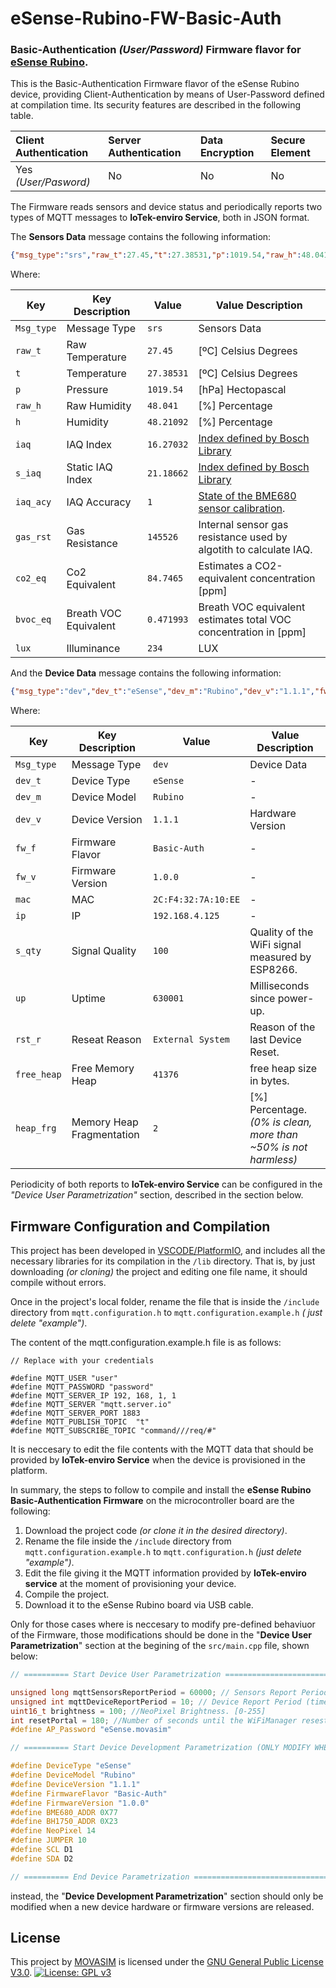 # eSense-Rubino-FW-Basic-Auth
### Basic-Authentication *(User/Password)* Firmware flavor for [eSense Rubino](https://github.com/movasim/eSense-Rubino).

This is the Basic-Authentication Firmware flavor of the eSense Rubino device, providing Client-Authentication by means of User-Password defined at compilation time. Its security features are described in the following table.

| Client Authentication | Server Authentication | Data Encryption | Secure Element |
| :-------------------- | :-------------------- | :-------------- | :------------- |
| Yes *(User/Pasword)*  | No                    | No              | No             |

The Firmware reads sensors and device status and periodically reports two types of MQTT messages to **IoTek-enviro Service**, both in JSON format.

The **Sensors Data** message contains the following information:

```json
{"msg_type":"srs","raw_t":27.45,"t":27.38531,"p":1019.54,"raw_h":48.041,"h":48.21092,"iaq":16.27032,"s_iaq":21.18662,"iaq_acy":1,"gas_rst":145526,"co2_eq":484.7465,"bvoc_eq":0.471993,"lux":234}
```

Where:

| Key        | Key Description       | Value      | Value Description                                            |
| ---------- | --------------------- | ---------- | ------------------------------------------------------------ |
| `Msg_type` | Message Type          | `srs`      | Sensors Data                                                 |
| `raw_t`    | Raw Temperature       | `27.45`    | [ºC] Celsius Degrees                                         |
| `t`        | Temperature           | `27.38531` | [ºC] Celsius Degrees                                         |
| `p`        | Pressure              | `1019.54`  | [hPa] Hectopascal                                            |
| `raw_h`    | Raw Humidity          | `48.041`   | [%] Percentage                                               |
| `h`        | Humidity              | `48.21092` | [%] Percentage                                               |
| `iaq`      | IAQ Index             | `16.27032` | [Index defined by Bosch Library](https://github.com/movasim/eSense-Rubino#Feature-Description) |
| `s_iaq`    | Static IAQ Index      | `21.18662` | [Index defined by Bosch Library](https://github.com/movasim/eSense-Rubino#Feature-Description) |
| `iaq_acy`  | IAQ Accuracy          | `1`        | [State of the BME680 sensor calibration](https://github.com/movasim/eSense-Rubino#gas-sensor-measuring-relative-humidity-barometric-pressure-ambient-temperature-and-gas-voc). |
| `gas_rst`  | Gas Resistance        | `145526`   | Internal sensor gas resistance used by algotith to calculate IAQ. |
| `co2_eq`   | Co2 Equivalent        | `84.7465`  | Estimates a CO2-equivalent concentration [ppm]               |
| `bvoc_eq`  | Breath VOC Equivalent | `0.471993` | Breath VOC equivalent estimates total VOC concentration in [ppm] |
| `lux`      | Illuminance           | `234`      | LUX                                                          |

And the **Device Data** message contains the following information:

```json
{"msg_type":"dev","dev_t":"eSense","dev_m":"Rubino","dev_v":"1.1.1","fw_f":"Basic-Auth","fw_v":"1.0.0","mac":"2C:F4:32:7A:10:EE","ip":"192.168.4.125","s_qty":100,"up":630001,"rst_r":"External System","free_heap":41376,"heap_frg":2}
```

Where:

| Key         | Key Description           | Value               | Value Description                                            |
| ----------- | ------------------------- | ------------------- | ------------------------------------------------------------ |
| `Msg_type`  | Message Type              | `dev`               | Device Data                                                  |
| `dev_t`     | Device Type               | `eSense`            | -                                                            |
| `dev_m`     | Device Model              | `Rubino`            | -                                                            |
| `dev_v`     | Device Version            | `1.1.1`             | Hardware Version                                             |
| `fw_f`      | Firmware Flavor           | `Basic-Auth`        | -                                                            |
| `fw_v`      | Firmware Version          | `1.0.0`             | -                                                            |
| `mac`       | MAC                       | `2C:F4:32:7A:10:EE` | -                                                            |
| `ip`        | IP                        | `192.168.4.125`     | -                                                            |
| `s_qty`     | Signal Quality            | `100`               | Quality of the WiFi signal measured by ESP8266.              |
| `up`        | Uptime                    | `630001`            | Milliseconds since power-up.                                 |
| `rst_r`     | Reseat Reason             | `External System`   | Reason of the last Device Reset.                             |
| `free_heap` | Free Memory Heap          | `41376`             | free heap size in bytes.                                     |
| `heap_frg`  | Memory Heap Fragmentation | `2`                 | [%] Percentage. *(0% is clean, more than ~50% is not harmless)* |

Periodicity of both reports to **IoTek-enviro Service** can be configured in the *"Device User Parametrization"* section, described in the section below.

## Firmware Configuration and Compilation

This project has been developed in [VSCODE/PlatformIO](VSCODE/PlatformIO), and includes all the necessary libraries for its compilation in the `/lib` directory. That is, by just downloading *(or cloning)* the project and editing one file name, it should compile without errors.

Once in the project's local folder, rename the file that is inside the `/include` directory from `mqtt.configuration.h` to `mqtt.configuration.example.h` *( just delete "example")*.

The content of the mqtt.configuration.example.h file is as follows:

```
// Replace with your credentials

#define MQTT_USER "user"
#define MQTT_PASSWORD "password"
#define MQTT_SERVER_IP 192, 168, 1, 1
#define MQTT_SERVER "mqtt.server.io"
#define MQTT_SERVER_PORT 1883
#define MQTT_PUBLISH_TOPIC  "t"
#define MQTT_SUBSCRIBE_TOPIC "command///req/#"
```

It is neccesary to edit the file contents with the MQTT data that should be provided by **IoTek-enviro Service** when the device is provisioned in the platform.

In summary, the steps to follow to compile and install the **eSense Rubino Basic-Authentication Firmware** on the microcontroller board are the following:

1. Download the project code *(or clone it in the desired directory)*.
2. Rename the file inside the `/include` directory from `mqtt.configuration.example.h` to `mqtt.configuration.h` *(just delete "example")*.
3. Edit the file giving it the MQTT information provided by **IoTek-enviro service** at the moment of provisioning your device.
4. Compile the project.
5. Download it to the eSense Rubino board via USB cable.

Only for those cases where is neccesary to modify pre-defined behaviuor of the Firmware, those modifications should be done in the "**Device User Parametrization**" section at the begining of the `src/main.cpp` file, shown below:

```c++
// ========== Start Device User Parametrization ================================================================

unsigned long mqttSensorsReportPeriod = 60000; // Sensors Report Period (Miliseconds).
unsigned int mqttDeviceReportPeriod = 10; // Device Report Period (times) based on MQTTSensorsReportPeriod.
uint16_t brightness = 100; //NeoPixel Brightness. [0-255]
int resetPortal = 180; //Number of seconds until the WiFiManager resests ESP8266.
#define AP_Password "eSense.movasim"

// ========== Start Device Development Parametrization (ONLY MODIFY WHEN NEW HW/FW VERSION IS RELASED) =========

#define DeviceType "eSense" 
#define DeviceModel "Rubino"
#define DeviceVersion "1.1.1"
#define FirmwareFlavor "Basic-Auth"
#define FirmwareVersion "1.0.0"
#define BME680_ADDR 0X77
#define BH1750_ADDR 0X23
#define NeoPixel 14
#define JUMPER 10
#define SCL D1
#define SDA D2

// ========== End Device Parametrization =======================================================================

```

instead, the "**Device Development Parametrization**" section should only be modified when a new device hardware or firmware versions are released.

## License

This project by [MOVASIM](https://movasim.com/) is licensed under the [GNU General Public License V3.0](https://github.com/movasim/eSense-Rubino-FW-Basic-Auth/blob/main/LICENSE).
[![License: GPL v3](https://img.shields.io/badge/License-GPL%20v3-blue.svg)](http://www.gnu.org/licenses/gpl-3.0)

